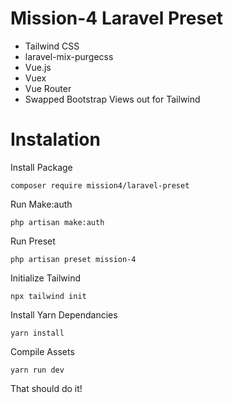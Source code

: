 # Mission-4 Laravel Preset

- Tailwind CSS
- laravel-mix-purgecss
- Vue.js
- Vuex
- Vue Router
- Swapped Bootstrap Views out for Tailwind


# Instalation

Install Package
```
composer require mission4/laravel-preset
```

Run Make:auth
```
php artisan make:auth
```

Run Preset
```
php artisan preset mission-4
```

Initialize Tailwind
```
npx tailwind init
```

Install Yarn Dependancies
```
yarn install
```

Compile Assets
```
yarn run dev
```


That should do it!
